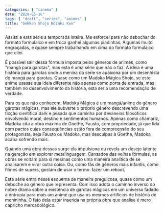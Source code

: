 ```yaml
---
categories: [ "cinema" ]
date: "2020-05-16"
tags: [ "draft", "series", "animes" ]
title: "Gekkan Shojo Nozaki Kun"
---
```

Assisti a esta série a temporada inteira. Me esforcei para não debochar
do formato formulaico e em troca ganhei algumas piadinhas. Algumas muito
engraçadas, e quase sempre trabalhando em cima do formato formulaico
que citei.

É possível sair dessa fórmula imposta pelos gêneros de animes, como
"mangá para garotas", mas esta é uma série que não o faz. A ideia é
uma história para garotas onde a menina da série se apaixona por um
desenhista de mangá para garotas. Quase como um Madoka Mágica Shojo,
se este anime usasse sua ideia diferente não apenas como porta de
entrada, mas também no desenvolvimento da história, esta seria uma
recomendação de verdade.

Para os que não conhecem, Madoka Mágica é um mangá/anime do gênero
garotas mágicas, mas ele subverte o próprio gênero descrevendo uma
ficção científica dark e pesada que caminha por devaneios filosóficos
envolvendo moral, destino e sentimentos humanos. Apenas como chamariz,
Madoka cita a obra máxima de Goethe, Fausto, com propriedade, já
que lida com pactos cujas consequências estão fora da compreensão
do seu protagonista, seja Fausto ou Madoka, mas desculpas à Goethe,
Madoka acaba sofrendo mais.

Quando uma obra dessas surge ela impulsiona ou revela um desejo latente
na geração em explorar metalinguagem. Cansados das velhas fórmulas,
as obras se voltam para si mesmas como uma maneira analítica de se
analisarem e virar outra coisa. Ou, como fãs de gêneros mais infantis,
como filmes de supers, gostam de usar o termo: fazer um reboot.

Esta série entra nesse esquema de maneira preguiçosa, quase como um
deboche ao gênero que representa. Com isso adota o caminho inverso
do nobre drama sobre a existência de garotas mágicas em um universo
fadado à entropia para mais um anime que usa os mesmos artifícios de
história de menininha. O fato dela estar inserida na própria obra que
analisa é mero capricho mercadológico.
